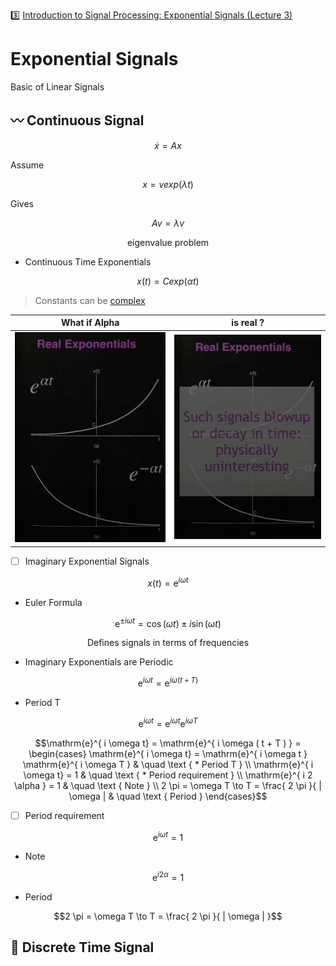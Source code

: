 :three: [Introduction to Signal Processing: Exponential Signals (Lecture 3)](https://youtu.be/B6GPKiRHnsk)


# Exponential Signals


Basic of Linear Signals

## :wavy_dash: Continuous Signal


```math
\dot{x} = A x
```

Assume

```math
x = v exp(\lambda t)
```

Gives

```math
A v = \lambda v
```

```math
\text{ eigenvalue problem }
```

* Continuous Time Exponentials

```math
x(t) = C exp(\alpha t)
```

> Constants can be [complex](https://en.wikipedia.org/wiki/Complex_number)


| What if Alpha | is real ?  |
|-------------------------------|------------------------------------------------|
| <img src=images/exponential-sequence.png width='' height='' > </img> | <img src=images/exponential-sequence-blow.png width='' height='' > </img>  |

- [ ] Imaginary Exponential Signals

```math
x(t) = \mathrm{e}^{i \omega t}
```

* Euler Formula

```math
\mathrm{e}^{\pm i \omega t} = \cos ( \omega t ) \pm i \sin ( \omega t )
```

```math
\text { Defines signals in terms of frequencies }
```

* Imaginary Exponentials are Periodic

```math
\mathrm{e}^{ i \omega t} = \mathrm{e}^{ i \omega ( t + T ) }
```

- Period T

```math
\mathrm{e}^{ i \omega t} = \mathrm{e}^{ i \omega t } \mathrm{e}^{ i \omega T }
```

```math
\mathrm{e}^{ i \omega t} = \mathrm{e}^{ i \omega ( t + T ) } =
  \begin{cases}
    \mathrm{e}^{ i \omega t} = \mathrm{e}^{ i \omega t } \mathrm{e}^{ i \omega T }  & \quad \text { * Period T }  \\
    \mathrm{e}^{ i \omega t} = 1  & \quad \text { * Period requirement }  \\
    \mathrm{e}^{ i 2 \alpha } = 1 & \quad \text { Note }  \\
    2 \pi = \omega T \to T = \frac{ 2 \pi }{ | \omega |  & \quad \text { Period }
  \end{cases}
```


- [ ] Period requirement

```math
\mathrm{e}^{ i \omega t} = 1
```

- Note 

```math
\mathrm{e}^{ i 2 \alpha } = 1
```

- Period

```math
2 \pi = \omega T \to T = \frac{ 2 \pi }{ | \omega | }
```


## :signal_strength: Discrete Time Signal

